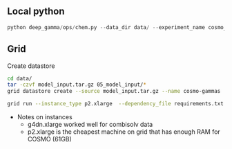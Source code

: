## Local python

```python 
python deep_gamma/ops/chem.py --data_dir data/ --experiment_name cosmo_base --artifact_name cosmo_base
```

## Grid

Create datastore
```bash
cd data/
tar -czvf model_input.tar.gz 05_model_input/*
grid datastore create --source model_input.tar.gz --name cosmo-gammas
```

```bash
grid run --instance_type p2.xlarge  --dependency_file requirements.txt deep_gamma/ops/chem.py --data_dir grid:cosmo-gammas:7 --experiment_name cosmo_base --artifact_name cosmo_base
 ```

* Notes on instances
    - g4dn.xlarge worked well for combisolv data
    - p2.xlarge is the cheapest machine on grid that has enough RAM for COSMO (61GB)